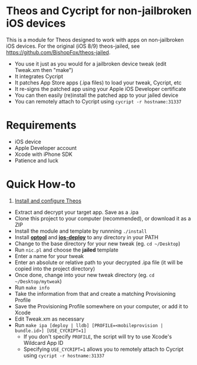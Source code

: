 Theos and Cycript for non-jailbroken iOS devices
================================================
This is a module for Theos designed to work with apps on non-jailbroken iOS devices. For the original (iOS 8/9) theos-jailed, see https://github.com/BishopFox/theos-jailed.

* You use it just as you would for a jailbroken device tweak (edit Tweak.xm then "make")
* It integrates Cycript
* It patches App Store apps (.ipa files) to load your tweak, Cycript, etc
* It re-signs the patched app using your Apple iOS Developer certificate
* You can then easily (re)install the patched app to your jailed device
* You can remotely attach to Cycript using `cycript -r hostname:31337`

Requirements
============
* iOS device
* Apple Developer account
* Xcode with iPhone SDK
* Patience and luck

Quick How-to
============
1. [Install and configure Theos](https://github.com/theos/theos/wiki/Installation)
* Extract and decrypt your target app. Save as a .ipa
* Clone this project to your computer (recommended), or download it as a ZIP
* Install the module and template by runnning `./install`
* Install [**optool**](https://github.com/alexzielenski/optool/releases/latest) and [**ios-deploy**](https://github.com/phonegap/ios-deploy#installation) to any directory in your PATH
* Change to the base directory for your new tweak (eg. `cd ~/Desktop`)
* Run `nic.pl` and choose the **jailed** template
* Enter a name for your tweak
* Enter an absolute or relative path to your decrypted .ipa file (it will be copied into the project directory)
* Once done, change into your new tweak directory (eg. `cd ~/Desktop/mytweak`)
* Run `make info`
* Take the information from that and create a matching Provisioning Profile
* Save the Provisioning Profile somewhere on your computer, or add it to Xcode
* Edit Tweak.xm as necessary
* Run `make ipa [deploy | lldb] [PROFILE=<mobileprovision | bundle.id>] [USE_CYCRIPT=1]`
    * If you don't specify `PROFILE`, the script will try to use Xcode's Wildcard App ID
    * Specifying `USE_CYCRIPT=1` allows you to remotely attach to Cycript using `cycript -r hostname:31337`
